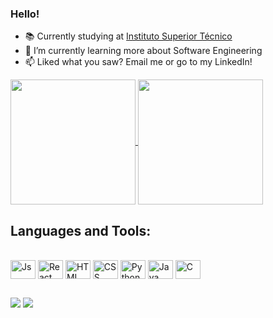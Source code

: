 ### Hello!

- 📚 Currently studying at [Instituto Superior Técnico](https://tecnico.ulisboa.pt/pt/) 
- 🌱 I’m currently learning more about Software Engineering
- 📫 Liked what you saw? Email me or go to my LinkedIn!

<a href="https://github.com/SobriKeN/github-readme-stats">
  <img height=200 align="center" src="https://github-readme-stats.vercel.app/api?username=SobriKeN&show_icons=true&theme=dark" />
</a>
<a href="https://github.com/SobriKeN/convoychat">
  <img height=200 align="center" src="https://github-readme-stats.vercel.app/api/top-langs?username=SobriKeN&layout=compact&theme=dark&langs_count=8&card_width=320" />
</a>

## Languages and Tools:
<div style="display: inline_block"><br>
  <img align="center" alt="Js" height="30" width="40" src="https://cdn.jsdelivr.net/gh/devicons/devicon/icons/javascript/javascript-original.svg">
  <img align="center" alt="React" height="30" width="40" src="https://cdn.jsdelivr.net/gh/devicons/devicon/icons/react/react-original.svg">
  <img align="center" alt="HTML" height="30" width="40" src="https://cdn.jsdelivr.net/gh/devicons/devicon/icons/html5/html5-original.svg" />
  <img align="center" alt="CSS" height="30" width="40"  src="https://cdn.jsdelivr.net/gh/devicons/devicon/icons/css3/css3-original.svg" />
  <img align="center" alt="Python" height="30" width="40" src="https://cdn.jsdelivr.net/gh/devicons/devicon/icons/python/python-original.svg">
  <img align="center" alt="Java" height="30" width="40" src="https://cdn.jsdelivr.net/gh/devicons/devicon/icons/java/java-original.svg">
  <img align="center" alt="C" height="30" width="40" src="https://cdn.jsdelivr.net/gh/devicons/devicon/icons/c/c-original.svg" />
</div>

  ##
<div> 
  <a href="https://www.linkedin.com/in/fabio-sobrinho/" target="_blank"><img src="https://img.shields.io/badge/-LinkedIn-%230077B5?style=for-the-badge&logo=linkedin&logoColor=white" target="_blank"></a> 
  <a href="mailto:fabiosobrinho350@gmail.com"><img src="https://img.shields.io/badge/-Gmail-%23333?style=for-the-badge&logo=gmail&logoColor=white" target="_blank"></a>
</div>

